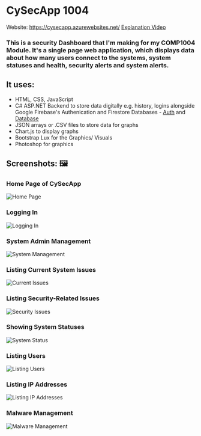 # CySecApp 1004

Website: https://cysecapp.azurewebsites.net/
[Explanation Video](https://youtu.be/Pv2rUj2uBF0)

### This is a security Dashboard that I'm making for my COMP1004 Module. It's a single page web application, which displays data about how many users connect to the systems, system statuses and health, security alerts and system alerts.

## It uses:

* HTML, CSS, JavaScript 
* C# ASP.NET Backend to store data digitally e.g. history, logins alongside Google Firebase's Authenication and Firestore Databases - [Auth](https://firebase.google.com/docs/auth) and [Database](https://firebase.google.com/docs/firestore)
* JSON arrays or .CSV files to store data for graphs
* Chart.js to display graphs
* Bootstrap Lux for the Graphics/ Visuals
* Photoshop for graphics

## Screenshots: 🖼

### Home Page of CySecApp

![Home Page](https://github.com/Parker06/COMP1004-Security-Dashboard/blob/main/Home.png)

### Logging In

![Logging In](https://github.com/Parker06/COMP1004-Security-Dashboard/blob/main/Login_page.png)

### System Admin Management 

![System Management](https://github.com/Parker06/COMP1004-Security-Dashboard/blob/main/Management.png)

### Listing Current System Issues

![Current Issues](https://github.com/Parker06/COMP1004-Security-Dashboard/blob/main/Current_Issues.png)

### Listing Security-Related Issues

![Security Issues](https://github.com/Parker06/COMP1004-Security-Dashboard/blob/main/Security.png)

### Showing System Statuses

![System Status](https://github.com/Parker06/COMP1004-Security-Dashboard/blob/main/Status.png)

### Listing Users

![Listing Users](https://github.com/Parker06/COMP1004-Security-Dashboard/blob/main/Users.png)

### Listing IP Addresses

![Listing IP Addresses](https://github.com/Parker06/COMP1004-Security-Dashboard/blob/main/IPs.png)

### Malware Management

![Malware Management](https://github.com/Parker06/COMP1004-Security-Dashboard/blob/main/Malware.png)
